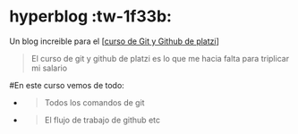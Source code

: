 # hyperblog :tw-1f33b:
Un blog increible para el [[curso de Git y Github de platzi](https://platzi.com/clases/1557-git-github/19977-readmemd-es-una-excelente-practica/ "curso de Git y Github de platzi")]
> El curso de git y github de platzi es lo que me hacia falta para triplicar mi salario

#En este curso vemos de todo:
- > Todos los comandos de git
- > El flujo de trabajo de github etc
